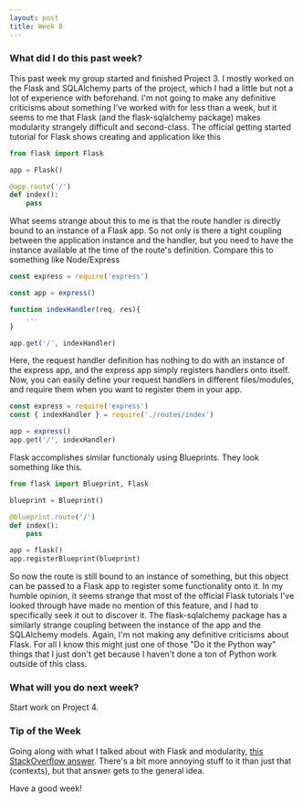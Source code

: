 ```yaml
---
layout: post
title: Week 8
---
```


### What did I do this past week?
This past week my group started and finished Project 3. I mostly worked on the Flask and SQLAlchemy parts of the project, which I had a little but not a lot of experience with beforehand. I'm not going to make any definitive criticisms about something I've worked with for less than a week, but it seems to me that Flask (and the flask-sqlalchemy package) makes modularity strangely difficult and second-class. The official getting started tutorial for Flask shows creating and application like this

```python
from flask import Flask

app = Flask()

@app.route('/')
def index():
    pass
```

What seems strange about this to me is that the route handler is directly bound to an instance of a Flask app. So not only is there a tight coupling between the application instance and the handler, but you need to have the instance available at the time of the route's definition. Compare this to something like Node/Express

```javascript
const express = require('express')

const app = express()

function indexHandler(req, res){
    ...
}

app.get('/', indexHandler)
```

Here, the request handler definition has nothing to do with an instance of the express app, and the express app simply registers handlers onto itself. Now, you can easily define your request handlers in different files/modules, and require them when you want to register them in your app.

```javascript
const express = require('express')
const { indexHandler } = require('./routes/index')

app = express()
app.get('/', indexHandler)
```

Flask accomplishes similar functionaly using Blueprints. They look something like this.

```python
from flask import Blueprint, Flask

blueprint = Blueprint()

@blueprint.route('/')
def index():
    pass

app = flask()
app.registerBlueprint(blueprint)
```

So now the route is still bound to an instance of something, but this object can be passed to a Flask app to register some functionality onto it. In my humble opinion, it seems strange that most of the official Flask tutorials I've looked through have made no mention of this feature, and I had to specifically seek it out to discover it. The flask-sqlalchemy package has a similarly strange coupling between the instance of the app and the SQLAlchemy models. Again, I'm not making any definitive criticisms about Flask. For all I know this might just one of those "Do it the Python way" things that I just don't get because I haven't done a ton of Python work outside of this class.


### What will you do next week?
Start work on Project 4.

###  Tip of the Week
Going along with what I talked about with Flask and modularity, [this StackOverflow answer](http://stackoverflow.com/questions/9692962/flask-sqlalchemy-import-context-issue/9695045#9695045). There's a bit more annoying stuff to it than just that (contexts), but that answer gets to the general idea.

Have a good week!
